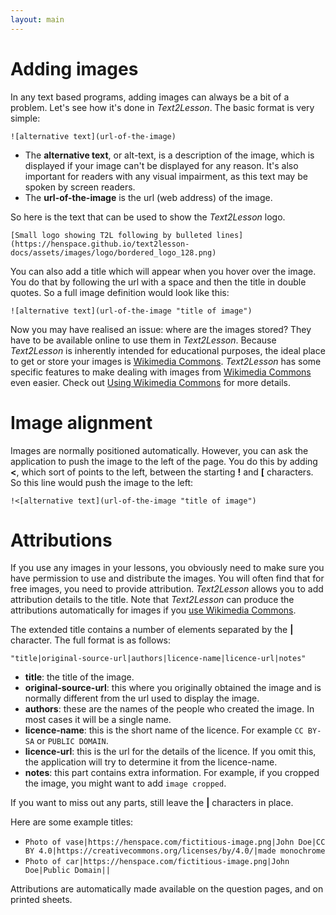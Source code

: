```yaml
---
layout: main
---
```


# Adding images

In any text based programs, adding images can always be a bit of a problem. Let's
see how it's done in _Text2Lesson_. The basic format is very simple:

```
![alternative text](url-of-the-image)
```

- The **alternative text**, or alt-text, is a description of the image, which is displayed if your image can't
  be displayed for any reason. It's also important for readers with any visual
  impairment, as this text may be spoken by screen readers.
- The **url-of-the-image** is the url (web address) of the image.

So here is the text that can be used to show the _Text2Lesson_ logo.

```
[Small logo showing T2L following by bulleted lines](https://henspace.github.io/text2lesson-docs/assets/images/logo/bordered_logo_128.png)
```

You can also add a title which will appear when you hover over the image. You do
that by following the url with a space and then the title in double quotes. So
a full image definition would look like this:

```
![alternative text](url-of-the-image "title of image")
```

Now you may have realised an issue: where are the images stored? They have to be
available online to use them in _Text2Lesson_. Because _Text2Lesson_ is inherently
intended for educational purposes, the ideal place to get or store your images is
[Wikimedia Commons](https://commons.wikimedia.org/wiki/Main_Page). _Text2Lesson_ has some specific features to make dealing with images
from [Wikimedia Commons](https://commons.wikimedia.org/wiki/Main_Page) even easier. Check out [Using Wikimedia Commons](using-wikimedia-commons.md)
for more details.

# Image alignment

Images are normally positioned automatically. However, you can ask the application to push the image to
the left of the page. You do this by adding **<**, which sort of points to the left, between the starting **!** and **[** characters. So this line would push the image to the left:

```
!<[alternative text](url-of-the-image "title of image")
```

# Attributions

If you use any images in your lessons, you obviously need to make sure you have
permission to use and distribute the images. You will often find that for
free images, you need to provide attribution. _Text2Lesson_ allows you to add
attribution details to the title. Note that _Text2Lesson_ can produce the attributions
automatically for images if you [use Wikimedia Commons](using-wikimedia-commons.md).

The extended title contains a number of elements
separated by the **|** character. The full format is as follows:

```
"title|original-source-url|authors|licence-name|licence-url|notes"
```

- **title**: the title of the image.
- **original-source-url**: this where you originally obtained the image and is normally different from the url used to display the image.
- **authors**: these are the names of the people who created the image. In most cases it will be a single name.
- **licence-name**: this is the short name of the licence. For example `CC BY-SA` or `PUBLIC DOMAIN`.
- **licence-url**: this is the url for the details of the licence. If you omit this, the application will try to determine it from the licence-name.
- **notes**: this part contains extra information. For example, if you cropped the image, you might want to add `image cropped`.

If you want to miss out any parts, still leave the **|** characters in place.

Here are some example titles:

- `Photo of vase|https://henspace.com/fictitious-image.png|John Doe|CC BY 4.0|https://creativecommons.org/licenses/by/4.0/|made monochrome`
- `Photo of car|https://henspace.com/fictitious-image.png|John Doe|Public Domain||`

Attributions are automatically made available on the question pages, and on printed sheets.
